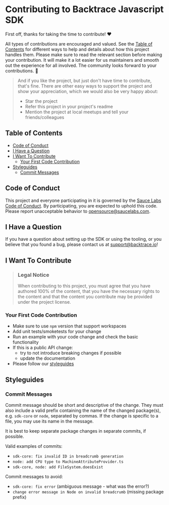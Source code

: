 # Contributing to Backtrace Javascript SDK

First off, thanks for taking the time to contribute! ❤️

All types of contributions are encouraged and valued. See the [Table of Contents](#table-of-contents) for different ways to help and details about how this project handles them. Please make sure to read the relevant section before making your contribution. It will make it a lot easier for us maintainers and smooth out the experience for all involved. The community looks forward to your contributions. 🎉

> And if you like the project, but just don't have time to contribute, that's fine. There are other easy ways to support the project and show your appreciation, which we would also be very happy about:
>
> -   Star the project
> -   Refer this project in your project's readme
> -   Mention the project at local meetups and tell your friends/colleagues

## Table of Contents

-   [Code of Conduct](#code-of-conduct)
-   [I Have a Question](#i-have-a-question)
-   [I Want To Contribute](#i-want-to-contribute)
    -   [Your First Code Contribution](#your-first-code-contribution)
-   [Styleguides](#styleguides)
    -   [Commit Messages](#commit-messages)

## Code of Conduct

This project and everyone participating in it is governed by the
[Sauce Labs Code of Conduct](https://docs.saucelabs.com/contributing/code-of-conduct/).
By participating, you are expected to uphold this code. Please report unacceptable behavior
to opensource@saucelabs.com.

## I Have a Question

If you have a question about setting up the SDK or using the tooling, or you believe that you found a bug,
please contact us at support@backtrace.io!

## I Want To Contribute

> ### Legal Notice
>
> When contributing to this project, you must agree that you have authored 100% of the content, that you have the necessary rights to the content and that the content you contribute may be provided under the project license.

### Your First Code Contribution

-   Make sure to use `npm` version that support workspaces
-   Add unit tests/smoketests for your change
-   Run an example with your code change and check the basic functionality
-   If this is a public API change:
    -   try to not introduce breaking changes if possible
    -   update the documentation
-   Please follow our [styleguides](#styleguides)

## Styleguides

### Commit Messages

Commit message should be short and descriptive of the change. They must also include a valid prefix containing the name of the changed package(s), e.g. `sdk-core` or `node`, separated by commas. If the change is specific to a file, you may use its name in the message.

It is best to keep separate package changes in separate commits, if possible.

Valid examples of commits:

-   `sdk-core: fix invalid ID in breadcrumb generation`
-   `node: add CPU type to MachineAttributeProvider.ts`
-   `sdk-core, node: add FileSystem.doesExist`

Commit messages to avoid:

-   `sdk-core: fix error` (ambiguous message - what was the error?)
-   `change error message in Node on invalid breadcrumb` (missing package prefix)
